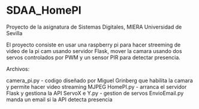 # SDAA_HomePI
Proyecto de la asignatura de Sistemas Digitales, MIERA Universidad de Sevilla

El proyecto consiste en usar una raspberry pi para hacer streeming de video de la pi cam usando servidor Flask, mover la camara usando dos servos controlados por PWM y un sensor PIR para detectar presencia.

Archivos:

camera_pi.py - codigo diseñado por Miguel Grinberg que habilita la camara y permite hacer video streaming MJPEG
HomePI.py - arranca el servidor Flask y gestiona la API
ServoX e Y.py - gestion de servos
EnvioEmail.py manda un email si la API detecta presencia
